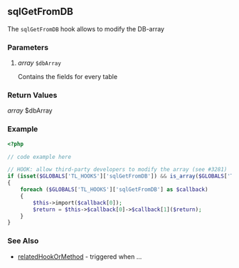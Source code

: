 sqlGetFromDB
----------------

The `sqlGetFromDB` hook allows to modify the DB-array


### Parameters ###

1. *array* `$dbArray`

	Contains the fields for every table


### Return Values ###

*array* $dbArray


### Example ###

```php
<?php

// code example here

// HOOK: allow third-party developers to modify the array (see #3281)
if (isset($GLOBALS['TL_HOOKS']['sqlGetFromDB']) && is_array($GLOBALS['TL_HOOKS']['sqlGetFromDB']))
{
	foreach ($GLOBALS['TL_HOOKS']['sqlGetFromDB'] as $callback)
	{
		$this->import($callback[0]);
		$return = $this->$callback[0]->$callback[1]($return);
	}
}

```


### See Also ###

- [relatedHookOrMethod](relatedHookOrMethod) - triggered when ...
